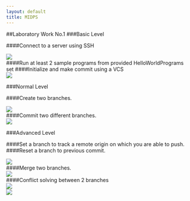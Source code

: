 ```yaml
---
layout: default
title: MIDPS
---
```


##Laboratory Work No.1
###Basic Level

####Connect to a server using SSH
<div class="custom-image"><img src="https://41.media.tumblr.com/899664a9733a7cee10d252a68e3f60df/tumblr_o33y88mR9p1uix9buo2_1280.png" /></div> 
####Run at least 2 sample programs from provided HelloWorldPrograms set</li>
####Initialize and make commit using a VCS</li>
<div class="custom-image"><img src="https://40.media.tumblr.com/207354596a231fda81cfd623a0f516c1/tumblr_o33y88mR9p1uix9buo3_1280.png" /></div> 


###Normal Level

####Create two branches.
<div class="custom-image"><img src="https://41.media.tumblr.com/40f530b3c95bb71186b0949fae9578cf/tumblr_o33y88mR9p1uix9buo6_1280.png" /></div> 
####Commit two different branches.
<div class="custom-image"><img src="https://36.media.tumblr.com/a8e3238c1d7c57642d12d2c411775f3f/tumblr_o33y88mR9p1uix9buo7_1280.png" /></div> 


###Advanced Level 

####Set a branch to track a remote origin on which you are able to push.</li>
####Reset a branch to previous commit.</li>
<div class="custom-image"><img src="https://36.media.tumblr.com/b19f5e41999dac9dcb9190ed97b737ea/tumblr_o33y91nxIY1uix9buo7_1280.png" /></div> 
####Merge two branches.
<div class="custom-image"><img src="https://41.media.tumblr.com/ed8fc40e7e55c6c3b4c4fbee217faaa2/tumblr_o33y88mR9p1uix9buo10_1280.png" /></div> 
####Conflict solving between 2 branches
<div class="custom-image"><img src="https://41.media.tumblr.com/96c080c310d068bc1d88007c80f3bbcf/tumblr_o33y91nxIY1uix9buo2_1280.png" /></div> 
<div class="custom-image"><img src="https://40.media.tumblr.com/ee102ff2660320313924fcfc925dcfcc/tumblr_o33y91nxIY1uix9buo5_1280.png" /></div> 

